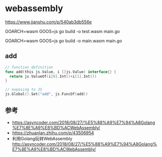 # webassembly
https://www.jianshu.com/p/540ab3db556e

GOARCH=wasm GOOS=js go build -o test.wasm main.go

GOARCH=wasm GOOS=js go build -o main.wasm main.go

## add
```go
// function definition
func add(this js.Value, i []js.Value) interface{} {
  return js.ValueOf(i[0].Int()+i[1].Int())
}

// exposing to JS
js.Global().Set("add", js.FuncOf(add))
```

## 参考
- https://asyncoder.com/2018/08/27/%E5%88%A9%E7%94%A8Golang%E7%8E%A9%E8%BD%ACWebAssembly/
- https://zhuanlan.zhihu.com/p/43506954
- 利用Golang玩转WebAssembly http://asyncoder.com/2018/08/27/%E5%88%A9%E7%94%A8Golang%E7%8E%A9%E8%BD%ACWebAssembly/